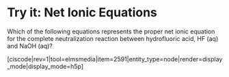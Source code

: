 # Try it: Net Ionic Equations

Which of the following equations represents the proper net ionic equation for the complete neutralization reaction between hydrofluoric acid, HF (aq) and NaOH (aq)?

[ciscode|rev=1|tool=elmsmedia|item=2591|entity_type=node|render=display_mode|display_mode=h5p]